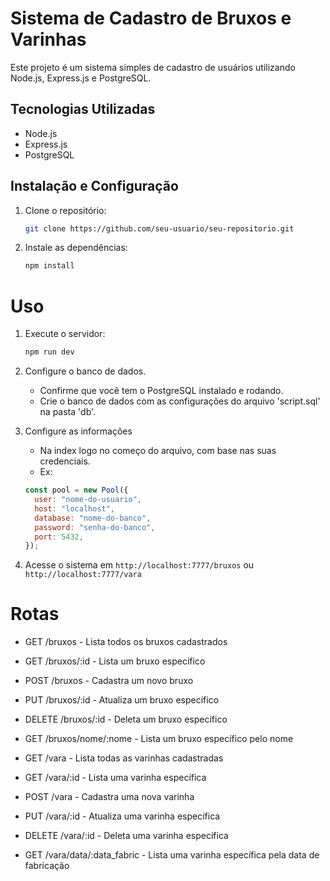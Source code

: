 # Sistema de Cadastro de Bruxos e Varinhas

Este projeto é um sistema simples de cadastro de usuários utilizando Node.js, Express.js e PostgreSQL.

## Tecnologias Utilizadas

- Node.js
- Express.js
- PostgreSQL

## Instalação e Configuração

1. Clone o repositório:

   ```bash
   git clone https://github.com/seu-usuario/seu-repositorio.git

   ```

2. Instale as dependências:
   ```bash
   npm install
   ```

# Uso

1. Execute o servidor:

   ```bash
   npm run dev

   ```

2. Configure o banco de dados.

   - Confirme que você tem o PostgreSQL instalado e rodando.
   - Crie o banco de dados com as configurações do arquivo 'script.sql' na pasta 'db'.

3. Configure as informações

   - Na index logo no começo do arquivo, com base nas suas credenciais.
   - Ex:

   ```javascript
   const pool = new Pool({
     user: "nome-do-usuario",
     host: "localhost",
     database: "nome-do-banco",
     password: "senha-do-banco",
     port: 5432,
   });
   ```

4. Acesse o sistema em `http://localhost:7777/bruxos` ou `http://localhost:7777/vara`

# Rotas

- GET /bruxos - Lista todos os bruxos cadastrados
- GET /bruxos/:id - Lista um bruxo específico
- POST /bruxos - Cadastra um novo bruxo
- PUT /bruxos/:id - Atualiza um bruxo específico
- DELETE /bruxos/:id - Deleta um bruxo específico
- GET /bruxos/nome/:nome - Lista um bruxo específico pelo nome

- GET /vara - Lista todas as varinhas cadastradas
- GET /vara/:id - Lista uma varinha específica
- POST /vara - Cadastra uma nova varinha
- PUT /vara/:id - Atualiza uma varinha específica
- DELETE /vara/:id - Deleta uma varinha específica
- GET /vara/data/:data_fabric - Lista uma varinha específica pela data de fabricação
